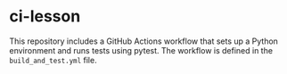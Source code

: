 # ci-lesson

This repository includes a GitHub Actions workflow that sets up a Python environment and runs tests using pytest. The workflow is defined in the `build_and_test.yml` file.
